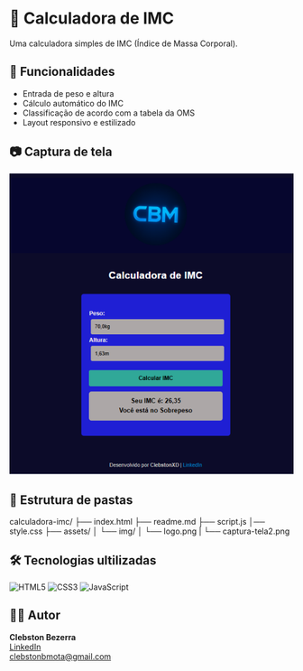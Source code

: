 # 🧮 Calculadora de IMC

Uma calculadora simples de IMC (Índice de Massa Corporal).

## 🚀 Funcionalidades

- Entrada de peso e altura
- Cálculo automático do IMC
- Classificação de acordo com a tabela da OMS
- Layout responsivo e estilizado

## 📷 Captura de tela

![Interface da Calculadora](./assets/img/captura-tela-atual.png)
 
## 📁 Estrutura de pastas

calculadora-imc/
├── index.html
├── readme.md
├── script.js
│── style.css
├── assets/
│ └── img/
│  └── logo.png
|  └── captura-tela2.png


## 🛠️ Tecnologias ultilizadas

![HTML5](https://img.shields.io/badge/HTML5-E34F26?style=for-the-badge&logo=html5&logoColor=white)
![CSS3](https://img.shields.io/badge/CSS3-1572B6?style=for-the-badge&logo=css3&logoColor=white)
![JavaScript](https://img.shields.io/badge/JavaScript-F7DF1E?style=for-the-badge&logo=javascript&logoColor=black)


## 👨‍💻 Autor

**Clebston Bezerra**  
[LinkedIn](https://www.linkedin.com/in/clebston-bezerra-973895b8)  
clebstonbmota@gmail.com